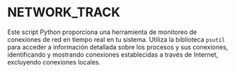 # NETWORK_TRACK
Este script Python proporciona una herramienta de monitoreo de conexiones de red en tiempo real en tu sistema. Utiliza la biblioteca `psutil` para acceder a información detallada sobre los procesos y sus conexiones, identificando y mostrando conexiones establecidas a través de Internet, excluyendo conexiones locales.
